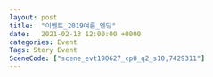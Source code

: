 ```yaml
---
layout: post
title:  "이벤트_2019여름_엔딩"
date:   2021-02-13 12:00:00 +0000
categories: Event
Tags: Story Event
SceneCode: ["scene_evt190627_cp0_q2_s10,7429311"]
---
```

